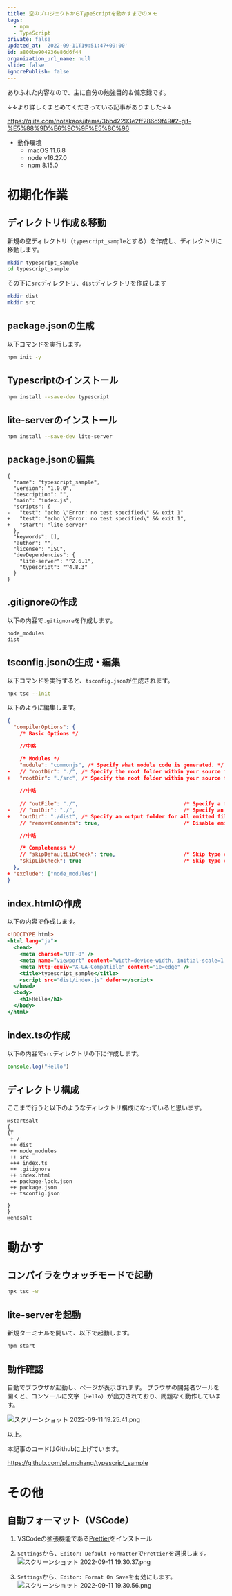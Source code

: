 ```yaml
---
title: 空のプロジェクトからTypeScriptを動かすまでのメモ
tags:
  - npm
  - TypeScript
private: false
updated_at: '2022-09-11T19:51:47+09:00'
id: a800be904936e86d6f44
organization_url_name: null
slide: false
ignorePublish: false
---
```

ありふれた内容なので、主に自分の勉強目的＆備忘録です。

↓↓より詳しくまとめてくださっている記事がありました↓↓

https://qiita.com/notakaos/items/3bbd2293e2ff286d9f49#2-git-%E5%88%9D%E6%9C%9F%E5%8C%96


- 動作環境
    - macOS 11.6.8
    - node v16.27.0
    - npm 8.15.0

# 初期化作業

## ディレクトリ作成＆移動
新規の空ディレクトリ（`typescript_sample`とする）を作成し、ディレクトリに移動します。

```bash
mkdir typescript_sample
cd typescript_sample
```

その下に`src`ディレクトリ、`dist`ディレクトリを作成します

```bash
mkdir dist
mkdir src
```

## package.jsonの生成

以下コマンドを実行します。

```bash
npm init -y
```

## Typescriptのインストール

```bash
npm install --save-dev typescript
```

## lite-serverのインストール

```bash
npm install --save-dev lite-server
```

## package.jsonの編集

```diff_json: package.json
{
  "name": "typescript_sample",
  "version": "1.0.0",
  "description": "",
  "main": "index.js",
  "scripts": {
-   "test": "echo \"Error: no test specified\" && exit 1"
+   "test": "echo \"Error: no test specified\" && exit 1",
+   "start": "lite-server"
  },
  "keywords": [],
  "author": "",
  "license": "ISC",
  "devDependencies": {
    "lite-server": "^2.6.1",
    "typescript": "^4.8.3"
  }
}

```

## .gitignoreの作成

以下の内容で`.gitignore`を作成します。

```.gitignore
node_modules
dist
```

## tsconfig.jsonの生成・編集

以下コマンドを実行すると、`tsconfig.json`が生成されます。
```bash
npx tsc --init
```

以下のように編集します。
```diff_json:tsconfig.json
{
  "compilerOptions": {
    /* Basic Options */

    //中略

    /* Modules */
    "module": "commonjs", /* Specify what module code is generated. */
-   // "rootDir": "./", /* Specify the root folder within your source files. */
+   "rootDir": "./src", /* Specify the root folder within your source files. */
    
    //中略
    
    // "outFile": "./",                                  /* Specify a file that bundles all outputs into one JavaScript file. If 'declaration' is true, also designates a file that bundles all .d.ts output. */
-   // "outDir": "./",                                   /* Specify an output folder for all emitted files. */
+   "outDir": "./dist", /* Specify an output folder for all emitted files. */
    // "removeComments": true,                           /* Disable emitting comments. */

    //中略

    /* Completeness */
    // "skipDefaultLibCheck": true,                      /* Skip type checking .d.ts files that are included with TypeScript. */
    "skipLibCheck": true                                 /* Skip type checking all .d.ts files. */
  },
+ "exclude": ["node_modules"]
}

```

## index.htmlの作成

以下の内容で作成します。

```html:./index.html
<!DOCTYPE html>
<html lang="ja">
  <head>
    <meta charset="UTF-8" />
    <meta name="viewport" content="width=device-width, initial-scale=1.0" />
    <meta http-equiv="X-UA-Compatible" content="ie=edge" />
    <title>typescript_sample</title>
    <script src="dist/index.js" defer></script>
  </head>
  <body>
    <h1>Hello</h1>
  </body>
</html>
```

## index.tsの作成

以下の内容で`src`ディレクトリの下に作成します。

```ts:src/index.ts
console.log("Hello")
```

## ディレクトリ構成

ここまで行うと以下のようなディレクトリ構成になっていると思います。

```plantuml
@startsalt
{
{T
 + /
 ++ dist
 ++ node_modules
 ++ src
 +++ index.ts
 ++ .gitignore
 ++ index.html
 ++ package-lock.json
 ++ package.json
 ++ tsconfig.json

}
}
@endsalt
```

# 動かす

## コンパイラをウォッチモードで起動

```bash
npx tsc -w
```

## lite-serverを起動

新規ターミナルを開いて、以下で起動します。

```bash
npm start
```

## 動作確認

自動でブラウザが起動し、ページが表示されます。
ブラウザの開発者ツールを開くと、コンソールに文字（`Hello`）が出力されており、問題なく動作しています。

![スクリーンショット 2022-09-11 19.25.41.png](https://qiita-image-store.s3.ap-northeast-1.amazonaws.com/0/432480/18c47350-40ce-5c78-4e6c-ef6a9963ba91.png)

以上。

本記事のコードはGithubに上げています。

https://github.com/plumchang/typescript_sample

# その他

## 自動フォーマット（VSCode）

1. VSCodeの拡張機能である[Prettier](https://prettier.io/)をインストール
1. `Settings`から、`Editor: Default Formatter`で`Prettier`を選択します。
    ![スクリーンショット 2022-09-11 19.30.37.png](https://qiita-image-store.s3.ap-northeast-1.amazonaws.com/0/432480/949438a8-50cb-876d-8d5c-b9a4b948dd5d.png)

1. `Settings`から、`Editor: Format On Save`を有効にします。
    ![スクリーンショット 2022-09-11 19.30.56.png](https://qiita-image-store.s3.ap-northeast-1.amazonaws.com/0/432480/2f236a97-90c3-3ce0-1301-807de6018756.png)


